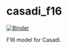 # casadi_f16
[![Binder](https://mybinder.org/badge_logo.svg)](https://mybinder.org/v2/gh/jgoppert/casadi_f16/master/lab)

F16 model for Casadi.
